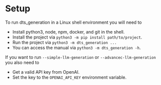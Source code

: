 # Setup

To run dts_generation in a Linux shell environment you will need to
- Install python3, node, npm, docker, and git in the shell.
- Install the project via `python3 -m pip install path/to/project`.
- Run the project via `python3 -m dts_generation ...`
- You can access the manual via `python3 -m dts_generation -h`.

If you want to run `--simple-llm-generation` or `--advancec-llm-generation` you also need to
- Get a valid API key from OpenAI.
- Set the key to the `OPENAI_API_KEY` environment variable.